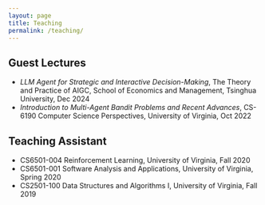 ```yaml
---
layout: page
title: Teaching
permalink: /teaching/
---
```


## Guest Lectures
- *LLM Agent for Strategic and Interactive Decision-Making*, The Theory and Practice of AIGC, School of Economics and Management, Tsinghua University, Dec 2024
- *Introduction to Multi-Agent Bandit Problems and Recent Advances*, CS-6190 Computer Science Perspectives, University of Virginia, Oct 2022

## Teaching Assistant
- CS6501-004 Reinforcement Learning, University of Virginia, Fall 2020
- CS6501-001 Software Analysis and Applications, University of Virginia, Spring 2020
- CS2501-100 Data Structures and Algorithms I, University of Virginia, Fall 2019

<div class="masthead" style="margin-top: -25px;margin-bottom: -15;"> </div>